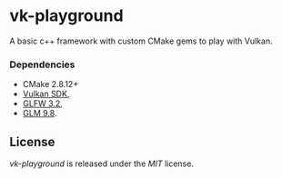 
# vk-playground

A basic c++ framework with custom CMake gems to play with Vulkan.

### Dependencies

- CMake 2.8.12+
- [Vulkan SDK](https://vulkan.lunarg.com/),
- [GLFW 3.2](https://github.com/glfw/glfw/tree/3.2),
- [GLM 9.8](https://github.com/g-truc/glm/releases/tag/0.9.8.0).

## License

*vk-playground* is released under the *MIT* license.

